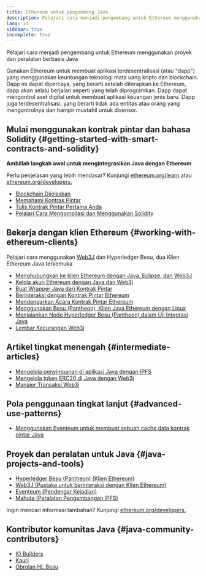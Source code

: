 ```yaml
---
title: Ethereum untuk pengembang Java
description: Pelajari cara menjadi pengembang untuk Ethereum menggunakan proyek dan peralatan berbasis Java
lang: id
sidebar: true
incomplete: true
---
```


<div class="featured">Pelajari cara menjadi pengembang untuk Ethereum menggunakan proyek dan peralatan berbasis Java</div>

Gunakan Ethereum untuk membuat aplikasi terdesentralisasi (atau "dapp") yang menggunakan keuntungan teknologi mata uang kripto dan blockchain. Dapp ini dapat dipercaya, yang berarti setelah diterapkan ke Ethereum, dapp akan selalu berjalan seperti yang telah diprogramkan. Dapp dapat mengontrol aset digital untuk membuat aplikasi keuangan jenis baru. Dapp juga terdesentralisasi, yang berarti tidak ada entitas atau orang yang mengontrolnya dan hampir mustahil untuk disensor.

## Mulai menggunakan kontrak pintar dan bahasa Solidity {#getting-started-with-smart-contracts-and-solidity}

**Ambillah langkah awal untuk mengintegrasikan Java dengan Ethereum**

Perlu penjelasan yang lebih mendasar? Kunjungi [ethereum.org/learn](/learn/) atau [ethereum.org/developers.](/developers/)

- [Blockchain Dijelaskan](https://kauri.io/article/d55684513211466da7f8cc03987607d5/blockchain-explained)
- [Memahami Kontrak Pintar](https://kauri.io/article/e4f66c6079e74a4a9b532148d3158188/ethereum-101-part-5-the-smart-contract)
- [Tulis Kontrak Pintar Pertama Anda](https://kauri.io/article/124b7db1d0cf4f47b414f8b13c9d66e2/remix-ide-your-first-smart-contract)
- [Pelajari Cara Mengompilasi dan Menggunakan Solidity](https://kauri.io/article/973c5f54c4434bb1b0160cff8c695369/understanding-smart-contract-compilation-and-deployment)

## Bekerja dengan klien Ethereum {#working-with-ethereum-clients}

Pelajari cara menggunakan [Web3J](https://github.com/web3j/web3j) dan Hyperledger Besu, dua Klien Ethereum Java terkemuka

- [Menghubungkan ke klien Ethereum dengan Java, Eclipse, dan Web3J](https://kauri.io/article/b9eb647c47a546bc95693acc0be72546/connecting-to-an-ethereum-client-with-java-eclipse-and-web3j)
- [Kelola akun Ethereum dengan Java dan Web3j](https://kauri.io/article/925d923e12c543da9a0a3e617be963b4/manage-an-ethereum-account-with-java-and-web3j)
- [Buat Wrapper Java dari Kontrak Pintar](https://kauri.io/article/84475132317d4d6a84a2c42eb9348e4b/generate-a-java-wrapper-from-your-smart-contract)
- [Berinteraksi dengan Kontrak Pintar Ethereum](https://kauri.io/article/14dc434d11ef4ee18bf7d57f079e246e/interacting-with-an-ethereum-smart-contract-in-java)
- [Mendengarkan Acara Kontrak Pintar Ethereum](https://kauri.io/article/760f495423db42f988d17b8c145b0874/listening-for-ethereum-smart-contract-events-in-java)
- [Menggunakan Besu (Pantheon), Klien Java Ethereum dengan Linux](https://kauri.io/article/276dd27f1458443295eea58403fd6965/using-pantheon-the-java-ethereum-client-with-linux)
- [Menjalankan Node Hyperledger Besu (Pantheon) dalam Uji Integrasi Java](https://kauri.io/article/7dc3ecc391e54f7b8cbf4e5fa0caf780/running-a-pantheon-node-in-java-integration-tests)
- [Lembar Kecurangan Web3j](<https://kauri.io/web3j-cheat-sheet-(java-ethereum)/5dfa1ea941ac3d0001ce1d90/c>)

## Artikel tingkat menengah {#intermediate-articles}

- [Mengelola penyimpanan di aplikasi Java dengan IPFS](https://kauri.io/article/3e8494f4f56f48c4bb77f1f925c6d926/managing-storage-in-a-java-application-with-ipfs)
- [Mengelola token ERC20 di Java dengan Web3j](https://kauri.io/article/d13e911bbf624108b1d5718175a5e0a0/manage-erc20-tokens-in-java-with-web3j)
- [Manajer Transaksi Web3j](https://kauri.io/article/4cb780bb4d0846438d11885a25b6d7e7/web3j-transaction-managers)

## Pola penggunaan tingkat lanjut {#advanced-use-patterns}

- [Menggunakan Eventeum untuk membuat sebuah cache data kontrak pintar Java](https://kauri.io/article/fe81ee9612eb4e5a9ab72790ef24283d/using-eventeum-to-build-a-java-smart-contract-data-cache)

## Proyek dan peralatan untuk Java {#java-projects-and-tools}

- [Hyperledger Besu (Pantheon) (Klien Ethereum)](https://docs.pantheon.pegasys.tech/en/stable/)
- [Web3J (Pustaka untuk berinteraksi dengan Klien Ethereum)](https://github.com/web3j/web3j)
- [Eventeum (Pendengar Kejadian)](https://github.com/ConsenSys/eventeum)
- [Mahuta (Peralatan Pengembangan IPFS)](https://github.com/ConsenSys/mahuta)

Ingin mencari informasi tambahan? Kunjungi [ethereum.org/developers.](/developers/)

## Kontributor komunitas Java {#java-community-contributors}

- [IO Builders](https://io.builders)
- [Kauri](https://kauri.io)
- [Obrolan HL Besu](https://chat.hyperledger.org/channel/besu)

